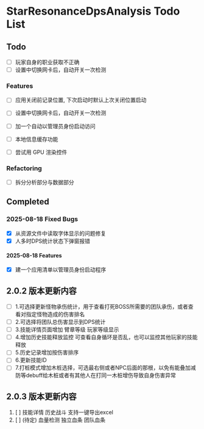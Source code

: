 # StarResonanceDpsAnalysis Todo List

## Todo

- [ ] 玩家自身的职业获取不正确
- [ ] 设置中切换网卡后，自动开关一次检测

### Features

- [ ] 应用关闭前记录位置, 下次启动时默认上次关闭位置启动

- [ ] 设置中切换网卡后，自动开关一次检测
- [ ] 加一个自动以管理员身份启动访问
- [ ] 本地信息缓存功能
- [ ] 尝试用 GPU 渲染控件

### Refactoring

- [ ] 拆分分析部分与数据部分

## Completed

### 2025-08-18 Fixed Bugs

- [x] 从资源文件中读取字体显示的问题修复
- [x] 人多时DPS统计状态下弹窗报错

#### 2025-08-18 Features

- [x] 建一个应用清单以管理员身份启动程序

## 2.0.2 版本更新内容

- [ ] 1.可选择更新怪物承伤统计，用于查看打死BOSS所需要的团队承伤，或者查看对指定怪物造成的伤害排名
- [ ] 2.可选择将团队总伤害显示到DPS统计
- [ ] 3.技能详情页面增加 臂章等级 玩家等级显示
- [ ] 4.增加历史技能释放监控 可查看自身循环是否乱，也可以监控其他玩家的技能释放
- [ ] 5.历史记录增加按伤害排序
- [ ] 6.更新技能ID
- [ ] 7.打桩模式增加木桩选择，可选最右侧或者NPC后面的那根，以免有能叠加减防等debuff给木桩或者有其他人在打同一木桩增伤导致自身伤害异常

## 2.0.3 版本更新内容

1. [ ] 技能详情 历史战斗 支持一键导出excel
2. [ ] (待定) 血量检测 独立血条 团队血条
